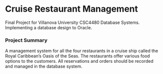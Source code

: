 # Cruise Restaurant Management

Final Project for Villanova University CSC4480 Database Systems. Implementing a database design to Oracle.

### Project Summary
A management system for all the four restaurants in a cruise ship called the Royal Caribbean’s Oasis of the Seas. The restaurants offer various food options to the customers. All reservations and orders should be recorded and managed in the database system.
